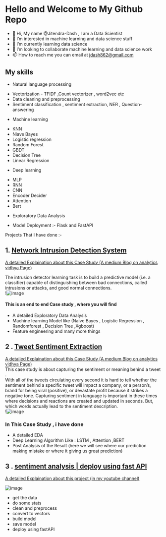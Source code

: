 # Hello and Welcome to My Github Repo
- 👋 Hi, My name @Jitendra-Dash , I am a Data Scientist
- 👀 I’m interested in machine learning and data science stuff 
- 🌱 I’m currently learning data science
- 💞️ I’m looking to collaborate machine learning and data science work
- 📫 How to reach me you can email at jdash862@gmail.com


## My skills

* Natural language processing
- Vectorization - TFIDF ,Count vectorizer , word2vec etc
- Data cleaning and preprocessing 
- Sentiment classification , sentiment extraction, NER , Question-answering

* Machine learning
- KNN
- Niave Bayes
- Logistic regression
- Random Forest
- GBDT
- Decision Tree
- Linear Regression

* Deep learning
- MLP
- RNN
- CNN
- Encoder Decider
- Attention
- Bert

* Exploratory Data Analysis

* Model Deployment :- Flask and FastAPI 

Projects That I have done :-  

## **1. [Network Intrusion Detection System](https://github.com/Jitendra-Dash/Network-Intrusion-detection-system)**
[A detailed Explaination about this Case Study (A medium Blog on analytics vidhya Page)](https://medium.com/analytics-vidhya/network-intrusion-detection-system-4bab3e5baccb) 

The intrusion detector learning task is to build a predictive model (i.e. a classifier) capable of distinguishing between bad connections, called intrusions or attacks, and good normal connections.  
!![image](https://user-images.githubusercontent.com/46401460/121671368-176b9e00-cacc-11eb-8ff6-46b2a77d3969.png)


#### This is an end to end Case study , where you will find   
 - A detailed Exploratory Data Analysis
 - Machine learning Model like (Naive Bayes , Logistic Regression , Randomforest , Decision Tree ,Xgboost)
 - Feature engineering and many more things

## **2 . [Tweet Sentiment Extraction](https://github.com/Jitendra-Dash/Extracting-Phrase-From-Sentence)**  
[A detailed Explaination about this Case Study (A medium Blog on analytics vidhya Page)](https://medium.com/analytics-vidhya/extract-the-right-phrase-from-sentence-29aa5f8b9182)  
This case study is about capturing the sentiment or meaning behind a tweet .  
With all of the tweets circulating every second it is hard to tell whether the sentiment behind a specific tweet will impact a company, or a person’s, brand for being viral (positive), or devastate profit because it strikes a negative tone. Capturing sentiment in language is important in these times where decisions and reactions are created and updated in seconds. But, which words actually lead to the sentiment description.  
!![image](https://user-images.githubusercontent.com/46401460/121672873-f015d080-cacd-11eb-8e00-fb1260162e8c.png)

### In This Case Study , i have done
- A detailed EDA
- Deep Learning Algorithm Like : LSTM , Attention ,BERT
- Post Analysis of the Result (here we will see where our prediction making mistake or where it giving us great prediction)


## **3 . [sentiment analysis | deploy using fast API ](https://github.com/Jitendra-Dash/Sentiment-classification-deployement-of-ML-model-using-FastAPI)**  
[A detailed Explaination about this project (in my youtube channel)](https://www.youtube.com/watch?v=k_ngUNieJyg&t=6766s)

![image](https://user-images.githubusercontent.com/46401460/126436586-ef3d1761-0940-409d-b5f6-3f7217c89710.png)

- get the data
- do some stats
- clean and preprocess
- convert to vectors
- build model
- save model
- deploy using fastAPI



<!---
Jitendra-Dash/Jitendra-Dash is a ✨ special ✨ repository because its `README.md` (this file) appears on your GitHub profile.
You can click the Preview link to take a look at your changes.
--->
